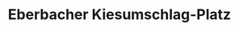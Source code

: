 ---
title: "Eberbacher Kiesumschlag-Platz"
url: /eberbach/eberbacher-kiesumschlag-platz/
shop: Baustoffe
---